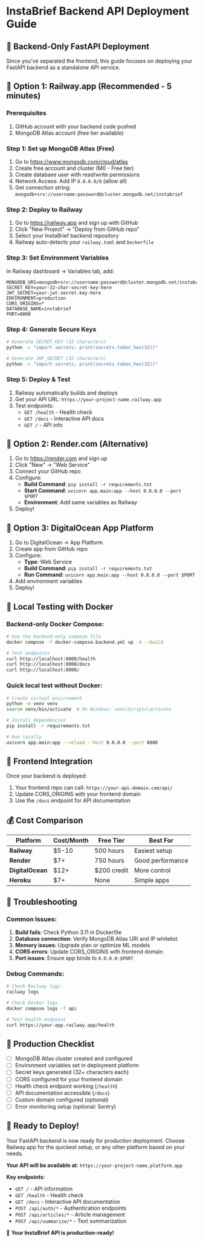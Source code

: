 # InstaBrief Backend API Deployment Guide

## 🎯 Backend-Only FastAPI Deployment

Since you've separated the frontend, this guide focuses on deploying your FastAPI backend as a standalone API service.

## 🚀 Option 1: Railway.app (Recommended - 5 minutes)

### Prerequisites
1. GitHub account with your backend code pushed
2. MongoDB Atlas account (free tier available)

### Step 1: Set up MongoDB Atlas (Free)
1. Go to https://www.mongodb.com/cloud/atlas
2. Create free account and cluster (M0 - Free tier)
3. Create database user with read/write permissions
4. Network Access: Add IP `0.0.0.0/0` (allow all) 
5. Get connection string: `mongodb+srv://username:password@cluster.mongodb.net/instabrief`

### Step 2: Deploy to Railway
1. Go to https://railway.app and sign up with GitHub
2. Click "New Project" → "Deploy from GitHub repo"
3. Select your InstaBrief backend repository
4. Railway auto-detects your `railway.toml` and `Dockerfile`

### Step 3: Set Environment Variables
In Railway dashboard → Variables tab, add:

```env
MONGODB_URI=mongodb+srv://username:password@cluster.mongodb.net/instabrief
SECRET_KEY=your-32-char-secret-key-here
JWT_SECRET=your-jwt-secret-key-here
ENVIRONMENT=production
CORS_ORIGINS=*
DATABASE_NAME=instabrief
PORT=8000
```

### Step 4: Generate Secure Keys
```bash
# Generate SECRET_KEY (32 characters)
python -c "import secrets; print(secrets.token_hex(32))"

# Generate JWT_SECRET (32 characters)
python -c "import secrets; print(secrets.token_hex(32))"
```

### Step 5: Deploy & Test
1. Railway automatically builds and deploys
2. Get your API URL: `https://your-project-name.railway.app`
3. Test endpoints:
   - `GET /health` - Health check
   - `GET /docs` - Interactive API docs
   - `GET /` - API info

## 🚀 Option 2: Render.com (Alternative)

1. Go to https://render.com and sign up
2. Click "New" → "Web Service"
3. Connect your GitHub repo
4. Configure:
   - **Build Command**: `pip install -r requirements.txt`
   - **Start Command**: `uvicorn app.main:app --host 0.0.0.0 --port $PORT`
   - **Environment**: Add same variables as Railway
5. Deploy!

## 🚀 Option 3: DigitalOcean App Platform

1. Go to DigitalOcean → App Platform
2. Create app from GitHub repo
3. Configure:
   - **Type**: Web Service
   - **Build Command**: `pip install -r requirements.txt`
   - **Run Command**: `uvicorn app.main:app --host 0.0.0.0 --port $PORT`
4. Add environment variables
5. Deploy!

## 🐳 Local Testing with Docker

### Backend-only Docker Compose:
```bash
# Use the backend-only compose file
docker compose -f docker-compose.backend.yml up -d --build

# Test endpoints
curl http://localhost:8000/health
curl http://localhost:8000/docs
curl http://localhost:8000/
```

### Quick local test without Docker:
```bash
# Create virtual environment
python -m venv venv
source venv/bin/activate  # On Windows: venv\Scripts\activate

# Install dependencies
pip install -r requirements.txt

# Run locally
uvicorn app.main:app --reload --host 0.0.0.0 --port 8000
```

## 🔗 Frontend Integration

Once your backend is deployed:
1. Your frontend repo can call: `https://your-api-domain.com/api/`
2. Update CORS_ORIGINS with your frontend domain
3. Use the `/docs` endpoint for API documentation

## 💰 Cost Comparison

| Platform | Cost/Month | Free Tier | Best For |
|----------|------------|-----------|----------|
| **Railway** | $5-10 | 500 hours | Easiest setup |
| **Render** | $7+ | 750 hours | Good performance |
| **DigitalOcean** | $12+ | $200 credit | More control |
| **Heroku** | $7+ | None | Simple apps |

## 🔧 Troubleshooting

### Common Issues:
1. **Build fails**: Check Python 3.11 in Dockerfile
2. **Database connection**: Verify MongoDB Atlas URI and IP whitelist
3. **Memory issues**: Upgrade plan or optimize ML models
4. **CORS errors**: Update CORS_ORIGINS with frontend domain
5. **Port issues**: Ensure app binds to `0.0.0.0:$PORT`

### Debug Commands:
```bash
# Check Railway logs
railway logs

# Check Docker logs
docker compose logs -f api

# Test health endpoint
curl https://your-app.railway.app/health
```

## 🎯 Production Checklist
- [ ] MongoDB Atlas cluster created and configured
- [ ] Environment variables set in deployment platform
- [ ] Secret keys generated (32+ characters each)
- [ ] CORS configured for your frontend domain
- [ ] Health check endpoint working (`/health`)
- [ ] API documentation accessible (`/docs`)
- [ ] Custom domain configured (optional)
- [ ] Error monitoring setup (optional: Sentry)

## 🚀 Ready to Deploy!

Your FastAPI backend is now ready for production deployment. Choose Railway.app for the quickest setup, or any other platform based on your needs.

**Your API will be available at**: `https://your-project-name.platform.app`

**Key endpoints**:
- `GET /` - API information
- `GET /health` - Health check
- `GET /docs` - Interactive API documentation
- `POST /api/auth/*` - Authentication endpoints
- `POST /api/articles/*` - Article management
- `POST /api/summarize/*` - Text summarization

🎉 **Your InstaBrief API is production-ready!**
